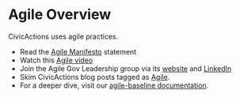 # Agile Overview

CivicActions uses agile practices.

* Read the [Agile Manifesto](http://agilemanifesto.org/) statement
* Watch this [Agile video](https://www.commoncraft.com/video/agile-methodology)
* Join the Agile Gov Leadership group via its [website](http://www.agilegovleaders.org/) and [LinkedIn](https://www.linkedin.com/grp/home?gid=6642487)
* Skim CivicActions blog posts tagged as [Agile](http://www.civicactions.com/category/agile).
* For a deeper dive, visit our [agile-baseline documentation](agile-baseline/introduction.md).
